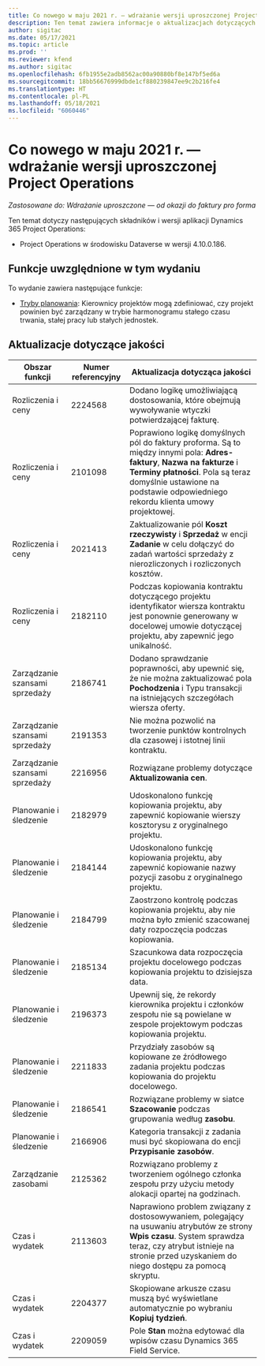 ```yaml
---
title: Co nowego w maju 2021 r. — wdrażanie wersji uproszczonej Project Operations
description: Ten temat zawiera informacje o aktualizacjach dotyczących jakości dostępnych w wersji uproszczonej Project Operations z maja 2021 r.
author: sigitac
ms.date: 05/17/2021
ms.topic: article
ms.prod: ''
ms.reviewer: kfend
ms.author: sigitac
ms.openlocfilehash: 6fb1955e2adb8562ac00a90880bf8e147bf5ed6a
ms.sourcegitcommit: 18bb56676999dbde1cf880239847ee9c2b216fe4
ms.translationtype: HT
ms.contentlocale: pl-PL
ms.lasthandoff: 05/18/2021
ms.locfileid: "6060446"
---
```

# <a name="whats-new-may-2021---project-operations-lite-deployment"></a>Co nowego w maju 2021 r. — wdrażanie wersji uproszczonej Project Operations

_Zastosowane do: Wdrażanie uproszczone — od okazji do faktury pro forma_

Ten temat dotyczy następujących składników i wersji aplikacji Dynamics 365 Project Operations:

   - Project Operations w środowisku Dataverse w wersji 4.10.0.186.

## <a name="features-included-in-this-release"></a>Funkcje uwzględnione w tym wydaniu

To wydanie zawiera następujące funkcje:

- [Tryby planowania](../../project-management/scheduling-modes.md): Kierownicy projektów mogą zdefiniować, czy projekt powinien być zarządzany w trybie harmonogramu stałego czasu trwania, stałej pracy lub stałych jednostek.

## <a name="quality-updates"></a>Aktualizacje dotyczące jakości

| **Obszar funkcji** | **Numer referencyjny** | **Aktualizacja dotycząca jakości** |
| --- | --- | --- |
| Rozliczenia i ceny | 2224568 | Dodano logikę umożliwiającą dostosowania, które obejmują wywoływanie wtyczki potwierdzającej fakturę. |
| Rozliczenia i ceny | 2101098 | Poprawiono logikę domyślnych pól do faktury proforma. Są to między innymi pola: **Adres-faktury**, **Nazwa na fakturze** i **Terminy płatności**. Pola są teraz domyślnie ustawione na podstawie odpowiedniego rekordu klienta umowy projektowej. |
| Rozliczenia i ceny | 2021413 | Zaktualizowanie pól **Koszt rzeczywisty** i **Sprzedaż** w encji **Zadanie** w celu dołączyć do zadań wartości sprzedaży z nierozliczonych i rozliczonych kosztów. |
| Rozliczenia i ceny | 2182110 | Podczas kopiowania kontraktu dotyczącego projektu identyfikator wiersza kontraktu jest ponownie generowany w docelowej umowie dotyczącej projektu, aby zapewnić jego unikalność. |
| Zarządzanie szansami sprzedaży | 2186741 | Dodano sprawdzanie poprawności, aby upewnić się, że nie można zaktualizować pola **Pochodzenia** i Typu transakcji na istniejących szczegółach wiersza oferty. |
| Zarządzanie szansami sprzedaży | 2191353 | Nie można pozwolić na tworzenie punktów kontrolnych dla czasowej i istotnej linii kontraktu. |
| Zarządzanie szansami sprzedaży | 2216956 | Rozwiązane problemy dotyczące **Aktualizowania cen**. |
| Planowanie i śledzenie | 2182979 | Udoskonalono funkcję kopiowania projektu, aby zapewnić kopiowanie wierszy kosztorysu z oryginalnego projektu. |
| Planowanie i śledzenie | 2184144 | Udoskonalono funkcję kopiowania projektu, aby zapewnić kopiowanie nazwy pozycji zasobu z oryginalnego projektu. |
| Planowanie i śledzenie | 2184799 | Zaostrzono kontrolę podczas kopiowania projektu, aby nie można było zmienić szacowanej daty rozpoczęcia podczas kopiowania. |
| Planowanie i śledzenie | 2185134 | Szacunkowa data rozpoczęcia projektu docelowego podczas kopiowania projektu to dzisiejsza data. |
| Planowanie i śledzenie | 2196373 | Upewnij się, że rekordy kierownika projektu i członków zespołu nie są powielane w zespole projektowym podczas kopiowania projektu. |
| Planowanie i śledzenie | 2211833 | Przydziały zasobów są kopiowane ze źródłowego zadania projektu podczas kopiowania do projektu docelowego. |
| Planowanie i śledzenie | 2186541 | Rozwiązane problemy w siatce **Szacowanie** podczas grupowania według **zasobu**. |
| Planowanie i śledzenie | 2166906 | Kategoria transakcji z zadania musi być skopiowana do encji **Przypisanie zasobów**. |
| Zarządzanie zasobami | 2125362 | Rozwiązano problemy z tworzeniem ogólnego członka zespołu przy użyciu metody alokacji opartej na godzinach. |
| Czas i wydatek | 2113603 | Naprawiono problem związany z dostosowywaniem, polegający na usuwaniu atrybutów ze strony **Wpis czasu**. System sprawdza teraz, czy atrybut istnieje na stronie przed uzyskaniem do niego dostępu za pomocą skryptu. |
| Czas i wydatek | 2204377 | Skopiowane arkusze czasu muszą być wyświetlane automatycznie po wybraniu **Kopiuj tydzień**. |
| Czas i wydatek | 2209059 | Pole **Stan** można edytować dla wpisów czasu Dynamics 365 Field Service. |
